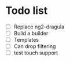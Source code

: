 # Todo list

- [ ] Replace ng2-dragula
- [ ] Build a builder
- [ ] Templates
- [ ] Can drop filtering
- [ ] test touch support